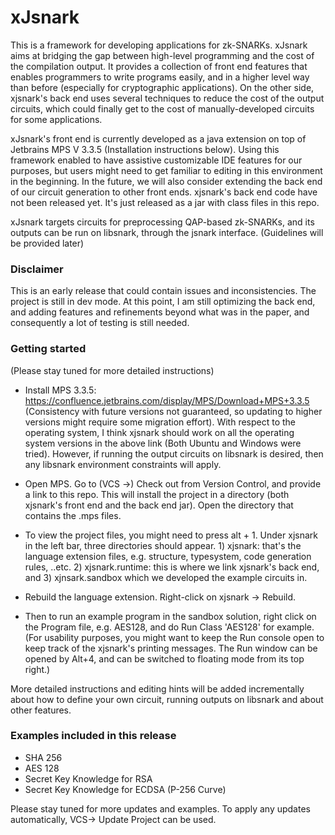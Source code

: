 # xJsnark

This is a framework for developing applications for zk-SNARKs. xJsnark aims at bridging the gap between high-level programming and the cost of the compilation output. It provides a collection of front end features that enables programmers to write programs easily, and in a higher level way than before (especially for cryptographic applications).  On the other side, xjsnark's back end uses several techniques to reduce the cost of the output circuits, which could finally get to the cost of manually-developed circuits for some applications.

xJsnark's front end is currently developed as a java extension on top of Jetbrains MPS V 3.3.5 (Installation instructions below). Using this framework enabled to have assistive customizable IDE features for our purposes, but users might need to get familiar to editing in this environment in the beginning. In the future, we will also consider extending the back end of our circuit generation to other front ends. xjsnark's back end code have not been released yet. It's just released as a jar with class files in this repo. 

xJsnark targets circuits for preprocessing QAP-based zk-SNARKs, and its outputs can be run on libsnark, through the jsnark interface. (Guidelines will be provided later)

### Disclaimer

This is an early release that could contain issues and inconsistencies. The project is still in dev mode. At this point, I am still optimizing the back end, and adding features and refinements beyond what was in the paper, and consequently a lot of testing is still needed. 

 
### Getting started

(Please stay tuned for more detailed instructions)

- Install MPS 3.3.5: https://confluence.jetbrains.com/display/MPS/Download+MPS+3.3.5
(Consistency with future versions not guaranteed, so updating to higher versions might require some migration effort). With respect to the operating system, I think xjsnark should work on all the operating system versions in the above link (Both Ubuntu and Windows were tried). However, if running the output circuits on libsnark is desired, then any libsnark environment constraints will apply.

- Open MPS. Go to (VCS ->) Check out from Version Control, and provide a link to this repo. This will install the project in a directory (both xjsnark's front end and the back end jar). Open the directory that contains the .mps files.

- To view the project files, you might need to press alt + 1. Under xjsnark in the left bar, three directories should appear. 1) xjsnark: that's the language extension files, e.g. structure, typesystem, code generation rules, ..etc. 2) xjsnark.runtime: this is where we link xjsnark's back end, and 3) xjnsark.sandbox which we developed the example circuits in. 

- Rebuild the language extension. Right-click on xjsnark -> Rebuild.

- Then to run an example program in the sandbox solution, right click on the Program file, e.g. AES128, and do Run Class 'AES128' for example. (For usability purposes, you might want to keep the Run console open to keep track of the xjsnark's printing messages.  The Run window can be opened by Alt+4, and can be switched to floating mode from its top right.)

More detailed instructions and editing hints will be added incrementally about how to define your own circuit, running outputs on libsnark and about other features.

### Examples included in this release

- SHA 256 
- AES 128
- Secret Key Knowledge for RSA
- Secret Key Knowledge for ECDSA (P-256 Curve)

Please stay tuned for more updates and examples. To apply any updates automatically, VCS-> Update Project can be used.
